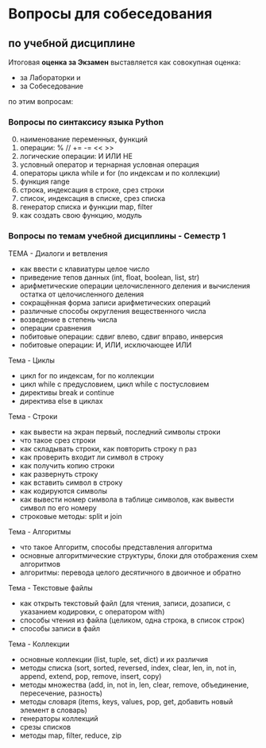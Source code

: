 # Вопросы для собеседования  

## по учебной дисциплине  

Итоговая **оценка за Экзамен** выставляется как совокупная оценка:  

- за Лабораторки и  
- за Собеседование  

по этим вопросам:  

### Вопросы по синтаксису языка Python    

0) наименование переменных, функций    
1) операции:  %  //  +=  -=  <<  >>  
2) логические операции:  И  ИЛИ  НЕ  
3) условный оператор и тернарная условная операция  
4) операторы цикла while и for (по индексам и по коллекции)  
5) функция range  
6) строка, индексация в строке, срез строки  
7) список, индексация в списке, срез списка  
8) генератор списка и функции map, filter    
9) как создать свою функцию, модуль  

### Вопросы по темам учебной дисциплины - Семестр 1  

ТЕМА - Диалоги и ветвления  

- как ввести с клавиатуры целое число
- приведение тепов данных (int, float, boolean, list, str)
- арифметические операции целочисленного деления и вычисления остатка от целочисленного деления
- сокращённая форма записи арифметических операций
- различные способы округления вещественного числа
- возведение в степень числа
- операции сравнения
- побитовые операции: сдвиг влево, сдвиг вправо, инверсия
- побитовые операции: И, ИЛИ, исключающее ИЛИ

Тема - Циклы  

- цикл for по индексам, for по коллекции  
- цикл while с предусловием, цикл while с постусловием  
- директивы break и continue  
- директива else в циклах  

Тема - Строки  

- как вывести на экран первый, последний символы строки  
- что такое срез строки  
- как складывать строки, как повторить строку n раз  
- как проверить входит ли символ в строку  
- как получить копию строки  
- как развернуть строку  
- как вставить символ в строку  
- как кодируются символы  
- как вывести номер символа в таблице символов, как вывести символ по его номеру  
- строковые методы: split и join  

Тема - Алгоритмы  

- что такое Алгоритм, способы представления алгоритма  
- основные алгоритмические структуры, блоки для отображения схем алгоритмов  
- алгоритмы: перевода целого десятичного в двоичное и обратно  

Тема - Текстовые файлы  

- как открыть текстовый файл (для чтения, записи, дозаписи, с указанием кодировки, с оператором with)  
- способы чтения из файла (целиком, одна строка, в список строк)  
- способы записи в файл  

Тема - Коллекции  

- основные коллекции (list, tuple, set, dict) и их различия
- методы списка (sort, sorted, reversed, index, clear, len, in, not in, append, extend, pop, remove, insert, copy)
- методы множества (add, in, not in, len, clear, remove, объединение, пересечение, разность)
- методы словаря (items, keys, values, pop, get, добавить новый элемент в словарь)
- генераторы коллекций  
- срезы списков  
- методы map, filter, reduce, zip  

```txt

```
